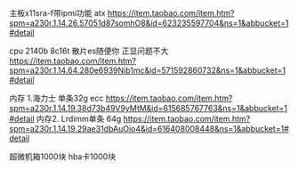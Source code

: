 
主板x11sra-f带ipmi功能 atx https://item.taobao.com/item.htm?spm=a230r.1.14.26.57051d87somhO8&id=623235597704&ns=1&abbucket=1#detail

cpu 2140b 8c16t 散片es随便你 正显问题不大 https://item.taobao.com/item.htm?spm=a230r.1.14.64.280e6939Nib1mc&id=571592860732&ns=1&abbucket=1#detail

内存 1.海力士 单条32g ecc https://item.taobao.com/item.htm?spm=a230r.1.14.19.38d73b49V9yMtM&id=615685767763&ns=1&abbucket=1#detail
内存2. Lrdimm单条 64g https://item.taobao.com/item.htm?spm=a230r.1.14.19.29ae31dbAuOio4&id=616408008448&ns=1&abbucket=1#detail 


超微机箱1000块 hba卡1000块